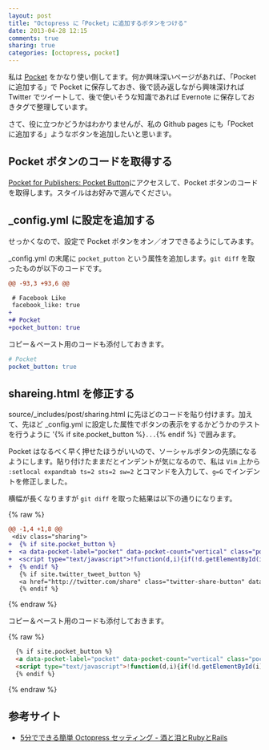```yaml
---
layout: post
title: "Octopress に「Pocket」に追加するボタンをつける"
date: 2013-04-28 12:15
comments: true
sharing: true
categories: [octopress, pocket]
---
```

私は [Pocket](http://getpocket.com/) をかなり使い倒してます。何か興味深いページがあれば、「Pocketに追加する」で Pocket に保存しておき、後で読み返しながら興味深ければ Twitter でツイートして、後で使いそうな知識であれば Evernote に保存しておきタグで整理しています。

さて、役に立つかどうかはわかりませんが、私の Github pages にも「Pocket に追加する」ようなボタンを追加したいと思います。

<!-- more -->

Pocket ボタンのコードを取得する
---------------------------------
[Pocket for Publishers: Pocket Button](http://getpocket.com/publisher/button)にアクセスして、Pocket ボタンのコードを取得します。スタイルはお好みで選んでください。

_config.yml に設定を追加する
----------------------------
せっかくなので、設定で Pocket ボタンをオン／オフできるようにしてみます。

_config.yml の末尾に `pocket_putton` という属性を追加します。`git diff` を取ったものが以下のコードです。

```diff _config.yml
@@ -93,3 +93,6 @@ 

 # Facebook Like
 facebook_like: true
+
+# Pocket
+pocket_button: true
```

コピー＆ペースト用のコードも添付しておきます。

```yaml _config.yml
# Pocket
pocket_button: true
```

shareing.html を修正する
------------------------
source/_includes/post/sharing.html に先ほどのコードを貼り付けます。加えて、先ほど _config.yml に設定した属性でボタンの表示をするかどうかのテストを行うように '{% if site.pocket_button %}` ... `{% endif %} で囲みます。

Pocket はなるべく早く押せたほうがいいので、ソーシャルボタンの先頭になるようにします。貼り付けたままだとインデントが気になるので、私は `Vim` 上から `:setlocal expandtab ts=2 sts=2 sw=2` とコマンドを入力して、`g=G` でインデントを修正しました。

横幅が長くなりますが `git diff` を取った結果は以下の通りになります。

{% raw %}
```diff source/_includes/post/sharing.html
@@ -1,4 +1,8 @@
 <div class="sharing">
+  {% if site.pocket_button %}
+  <a data-pocket-label="pocket" data-pocket-count="vertical" class="pocket-btn" data-lang="en"></a>
+  <script type="text/javascript">!function(d,i){if(!d.getElementById(i)){var j=d.createElement("script");j.id=i;j.src="https://widgets.getpocket.com/v1/j/btn.js?v=1";var w=d.getElementById(i);d.body.appendChild(j);}}(document,"pocket-btn-js");</script>
+  {% endif %}
   {% if site.twitter_tweet_button %}
   <a href="http://twitter.com/share" class="twitter-share-button" data-url="{{ site.url }}{{ page.url }}" data-via="{{ site.twitter_user }}" data-counturl="{{ site.url }}{{ page.url }}" >Tweet</a>
   {% endif %}
```
{% endraw %}

コピー＆ペースト用のコードも添付しておきます。

{% raw %}
```html source/_includes/post/sharing.html
  {% if site.pocket_button %}
  <a data-pocket-label="pocket" data-pocket-count="vertical" class="pocket-btn" data-lang="en"></a>
  <script type="text/javascript">!function(d,i){if(!d.getElementById(i)){var j=d.createElement("script");j.id=i;j.src="https://widgets.getpocket.com/v1/j/btn.js?v=1";var w=d.getElementById(i);d.body.appendChild(j);}}(document,"pocket-btn-js");</script>
  {% endif %}
```
{% endraw %}

参考サイト
----------
- [5分でできる簡単 Octopress セッティング - 酒と泪とRubyとRails](http://morizyun.github.io/blog/octopress-hatena-disqus-new-tab/)

